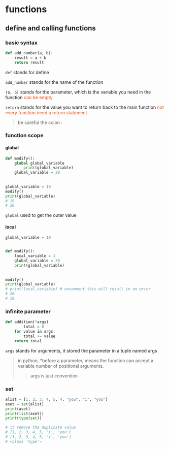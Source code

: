 # functions

## define and calling functions

### basic syntax

```python
def add_number(a, b):
  	result = a + b
    return result
```

`def` stands for define

`add_number` stands for the name of the function

`(a, b)` stands for the parameter, which is the variable you need in the function <font color='OrangeRed'>can be empty</font>

`return` stands for the value you want to return back to the main function <font color='OrangeRed'>not every function need a return statement</font>

> be careful the colon :



### function scope

#### global

```python
def modify():
    global global_variable
		print(global_variable)
    global_variable = 20
    
    
global_variable = 10
modify()
print(global_variable)
# 10
# 20
```

`global` used to get the outer value



#### local

```python
global_variable = 10


def modify():
  	local_variable = 1
    global_variable = 20
    print(global_variable)
    
    
modify()
print(global_variable)
# print(local_variable) # uncomment this will result in an error
# 20
# 10
```



### infinite parameter

```python
def addition(*args)
		total = 0
  	for value in args:
      	total += value
    return total
```

`args` stands for arguments, it stored the parameter in a tuple named args

> in python, *before a parameter, means the function can accept a variable number of positional arguments.
>
> > args is just convention



### set

```python
alist = [1, 2, 3, 4, 5, 4, "you", "i", "you"]
aset = set(alist)
print(aset)
print(list(aset))
print(type(set))

# it remove the duplicate value
# {1, 2, 3, 4, 5, 'i', 'you'}
# [1, 2, 3, 4, 5, 'i', 'you']
# <class 'type'>
```

